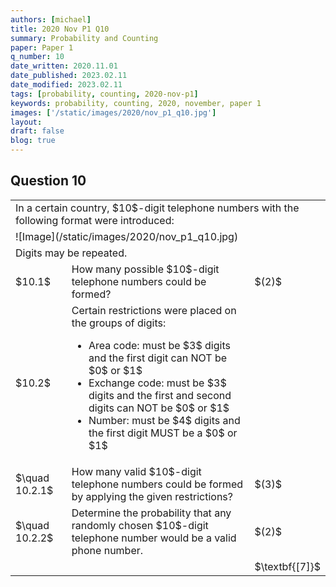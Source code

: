 ```yaml
---
authors: [michael]
title: 2020 Nov P1 Q10
summary: Probability and Counting
paper: Paper 1
q_number: 10
date_written: 2020.11.01
date_published: 2023.02.11
date_modified: 2023.02.11
tags: [probability, counting, 2020-nov-p1]
keywords: probability, counting, 2020, november, paper 1
images: ['/static/images/2020/nov_p1_q10.jpg']
layout:
draft: false
blog: true
---
```


## Question 10

<table className="border-collapse">
  <tbody>
    <tr>
      <td colSpan="3">In a certain country, $10$-digit telephone numbers with the following format were introduced:</td>
    </tr>
     <tr>
      <td colSpan="3">![Image](/static/images/2020/nov_p1_q10.jpg)</td>
    </tr>
    <tr>
      <td colSpan="3">Digits may be repeated.</td>
    </tr>
    <tr>
      <td>$10.1$</td>
      <td>How many possible $10$-digit telephone numbers could be formed?</td>
      <td>$(2)$</td>
    </tr> 
    <tr>
      <td>$10.2$</td>
      <td>Certain restrictions were placed on the groups of digits:<ul>
        <li>Area code: must be $3$ digits and the first digit can NOT be $0$ or $1$</li>
        <li>Exchange code: must be $3$ digits and the first and second digits can NOT be $0$ or $1$</li>
        <li>Number: must be $4$ digits and the first digit MUST be a $0$ or $1$</li></ul></td>
      <td></td>
    </tr>
    <tr>
      <td>$\quad 10.2.1$</td>
      <td>How many valid $10$-digit telephone numbers could be formed by applying the given restrictions?</td>
      <td>$(3)$</td>
    </tr> 
    <tr>
      <td>$\quad 10.2.2$</td>
      <td>Determine the probability that any randomly chosen $10$-digit telephone number would be a valid phone number.</td>
      <td>$(2)$</td>
    </tr>
    <tr>
      <td></td>
      <td></td>
      <td>$\textbf{[7]}$</td>
    </tr>
  </tbody>
</table>
